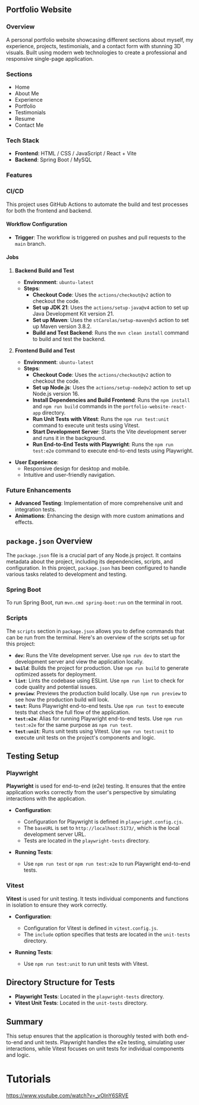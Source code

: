 ## Portfolio Website

### Overview

A personal portfolio website showcasing different sections about myself, my experience, projects, testimonials,
and a contact form with stunning 3D visuals. Built using modern web technologies to create a professional and
responsive single-page application.

### Sections

* Home
* About Me
* Experience
* Portfolio
* Testimonials
* Resume
* Contact Me

### Tech Stack

* **Frontend**: HTML / CSS / JavaScript / React + Vite
* **Backend**: Spring Boot / MySQL

### Features

### CI/CD

This project uses GitHub Actions to automate the build and test processes for both the frontend and backend.

#### Workflow Configuration

- **Trigger**: The workflow is triggered on pushes and pull requests to the `main` branch.

#### Jobs

1. **Backend Build and Test**
    - **Environment**: `ubuntu-latest`
    - **Steps**:
        - **Checkout Code**: Uses the `actions/checkout@v2` action to checkout the code.
        - **Set up JDK 21**: Uses the `actions/setup-java@v4` action to set up Java Development Kit version 21.
        - **Set up Maven**: Uses the `stCarolas/setup-maven@v5` action to set up Maven version 3.8.2.
        - **Build and Test Backend**: Runs the `mvn clean install` command to build and test the backend.

2. **Frontend Build and Test**
    - **Environment**: `ubuntu-latest`
    - **Steps**:
        - **Checkout Code**: Uses the `actions/checkout@v2` action to checkout the code.
        - **Set up Node.js**: Uses the `actions/setup-node@v2` action to set up Node.js version 16.
        - **Install Dependencies and Build Frontend**: Runs the `npm install` and `npm run build` commands in
          the `portfolio-website-react-app` directory.
        - **Run Unit Tests with Vitest**: Runs the `npm run test:unit` command to execute unit tests using Vitest.
        - **Start Development Server**: Starts the Vite development server and runs it in the background.
        - **Run End-to-End Tests with Playwright**: Runs the `npm run test:e2e` command to execute end-to-end tests
          using Playwright.


* **User Experience**:
    - Responsive design for desktop and mobile.
    - Intuitive and user-friendly navigation.

### Future Enhancements

- **Advanced Testing**: Implementation of more comprehensive unit and integration tests.
- **Animations**: Enhancing the design with more custom animations and effects.

## `package.json` Overview

The `package.json` file is a crucial part of any Node.js project. It contains metadata about the project,
including its dependencies, scripts, and configuration. In this project, `package.json` has been configured to
handle various tasks related to development and testing.

### Spring Boot

To run Spring Boot, run `mvn.cmd spring-boot:run` on the terminal in root.

### Scripts

The `scripts` section in `package.json` allows you to define commands that can be run from the terminal.
Here's an overview of the scripts set up for this project:

- **`dev`**: Runs the Vite development server. Use `npm run dev` to start the development server and view the
  application locally.
- **`build`**: Builds the project for production. Use `npm run build` to generate optimized assets for deployment.
- **`lint`**: Lints the codebase using ESLint. Use `npm run lint` to check for code quality and potential issues.
- **`preview`**: Previews the production build locally. Use `npm run preview` to see how the production build will look.
- **`test`**: Runs Playwright end-to-end tests. Use `npm run test` to execute tests that check the full flow of the
  application.
- **`test:e2e`**: Alias for running Playwright end-to-end tests. Use `npm run test:e2e` for the same purpose
  as `npm run test`.
- **`test:unit`**: Runs unit tests using Vitest. Use `npm run test:unit` to execute unit tests on the project's
  components and logic.

## Testing Setup

### Playwright

**Playwright** is used for end-to-end (e2e) testing. It ensures that the entire application works correctly from the
user's
perspective by simulating interactions with the application.

- **Configuration**:
    - Configuration for Playwright is defined in `playwright.config.cjs`.
    - The `baseURL` is set to `http://localhost:5173/`, which is the local development server URL.
    - Tests are located in the `playwright-tests` directory.

- **Running Tests**:
    - Use `npm run test` or `npm run test:e2e` to run Playwright end-to-end tests.

### Vitest

**Vitest** is used for unit testing. It tests individual components and functions in isolation to
ensure they work correctly.

- **Configuration**:
    - Configuration for Vitest is defined in `vitest.config.js`.
    - The `include` option specifies that tests are located in the `unit-tests` directory.

- **Running Tests**:
    - Use `npm run test:unit` to run unit tests with Vitest.

## Directory Structure for Tests

- **Playwright Tests**: Located in the `playwright-tests` directory.
- **Vitest Unit Tests**: Located in the `unit-tests` directory.

## Summary

This setup ensures that the application is thoroughly tested with both end-to-end and unit tests.
Playwright handles the e2e testing, simulating user interactions, while Vitest focuses on unit tests for
individual components and logic.

# Tutorials

https://www.youtube.com/watch?v=_vOInY6SRVE